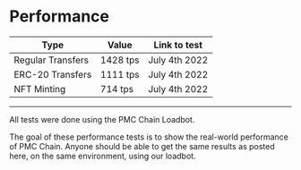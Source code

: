# Performance

| Type              | Value    | Link to test  |
| ----------------- | -------- | ------------- |
| Regular Transfers | 1428 tps | July 4th 2022 |
| ERC-20 Transfers  | 1111 tps | July 4th 2022 |
| NFT Minting       | 714 tps  | July 4th 2022 |

***

All tests were done using the PMC Chain Loadbot.

The goal of these performance tests is to show the real-world performance of PMC Chain. Anyone should be able to get the same results as posted here, on the same environment, using our loadbot.

